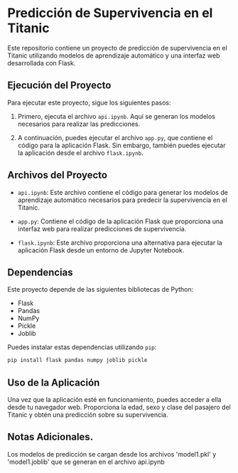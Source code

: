 # Predicción de Supervivencia en el Titanic

Este repositorio contiene un proyecto de predicción de supervivencia en el Titanic utilizando modelos de aprendizaje automático y una interfaz web desarrollada con Flask.

## Ejecución del Proyecto

Para ejecutar este proyecto, sigue los siguientes pasos:

1. Primero, ejecuta el archivo `api.ipynb`. Aquí se generan los modelos necesarios para realizar las predicciones.

2. A continuación, puedes ejecutar el archivo `app.py`, que contiene el código para la aplicación Flask. Sin embargo, también puedes ejecutar la aplicación desde el archivo `flask.ipynb`.

## Archivos del Proyecto

- `api.ipynb`: Este archivo contiene el código para generar los modelos de aprendizaje automático necesarios para predecir la supervivencia en el Titanic.

- `app.py`: Contiene el código de la aplicación Flask que proporciona una interfaz web para realizar predicciones de supervivencia.

- `flask.ipynb`: Este archivo proporciona una alternativa para ejecutar la aplicación Flask desde un entorno de Jupyter Notebook.

## Dependencias

Este proyecto depende de las siguientes bibliotecas de Python:

- Flask
- Pandas
- NumPy
- Pickle
- Joblib

Puedes instalar estas dependencias utilizando `pip`:

```bash
pip install flask pandas numpy joblib pickle
```

## Uso de la Aplicación

Una vez que la aplicación esté en funcionamiento, puedes acceder a ella desde tu navegador web. Proporciona la edad, sexo y clase del pasajero del Titanic y obtén una predicción sobre su supervivencia.

## Notas Adicionales.
Los modelos de predicción se cargan desde los archivos 'model1.pkl' y 'model1.joblib' que se generan en el archivo api.ipynb
